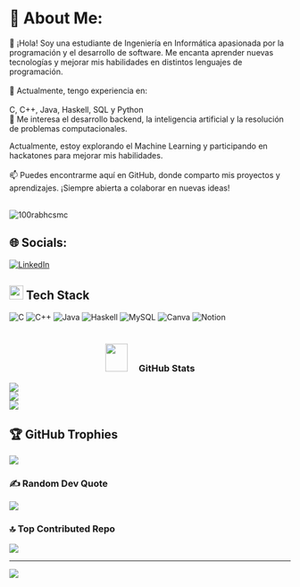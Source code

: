 # 💫 About Me:
👋 ¡Hola! Soy una estudiante de Ingeniería en Informática apasionada por la programación y el desarrollo de software. Me encanta aprender nuevas tecnologías y mejorar mis habilidades en distintos lenguajes de programación.<br><br>🔹 Actualmente, tengo experiencia en:<br><br>C, C++, Java, Haskell, SQL y Python<br>🚀 Me interesa el desarrollo backend, la inteligencia artificial y la resolución de problemas computacionales. 

Actualmente, estoy explorando el Machine Learning y participando en hackatones para mejorar mis habilidades.<br><br>📫 Puedes encontrarme aquí en GitHub, donde comparto mis proyectos y aprendizajes. ¡Siempre abierta a colaborar en nuevas ideas!<br><br>

<p align="left"> <img src="https://github.com/user-attachments/assets/02bb0ba7-a80c-4f21-835e-b4f639821f54" alt="100rabhcsmc" /> </p>

## 🌐 Socials:
[![LinkedIn](https://img.shields.io/badge/LinkedIn-%230077B5.svg?logo=linkedin&logoColor=white)](https://www.linkedin.com/in/nicole-barreto28) 

## <img src="https://media2.giphy.com/media/QssGEmpkyEOhBCb7e1/giphy.gif?cid=ecf05e47a0n3gi1bfqntqmob8g9aid1oyj2wr3ds3mg700bl&rid=giphy.gif" width ="25"><b> Tech Stack</b>
![C](https://img.shields.io/badge/c-%2300599C.svg?style=for-the-badge&logo=c&logoColor=white) ![C++](https://img.shields.io/badge/c++-%2300599C.svg?style=for-the-badge&logo=c%2B%2B&logoColor=white) ![Java](https://img.shields.io/badge/java-%23ED8B00.svg?style=for-the-badge&logo=openjdk&logoColor=white) ![Haskell](https://img.shields.io/badge/Haskell-5e5086?style=for-the-badge&logo=haskell&logoColor=white) ![MySQL](https://img.shields.io/badge/mysql-4479A1.svg?style=for-the-badge&logo=mysql&logoColor=white) ![Canva](https://img.shields.io/badge/Canva-%2300C4CC.svg?style=for-the-badge&logo=Canva&logoColor=white) ![Notion](https://img.shields.io/badge/Notion-%23000000.svg?style=for-the-badge&logo=notion&logoColor=white)
# <h3 align="center" > <img src="https://media.giphy.com/media/iY8CRBdQXODJSCERIr/giphy.gif" width="40" height="50" style="margin-right: 20px;">GitHub Stats </h3>
![](https://github-readme-stats.vercel.app/api?username=Nicki-28&theme=monokai&hide_border=false&include_all_commits=false&count_private=false)<br/>
![](https://nirzak-streak-stats.vercel.app/?user=Nicki-28&theme=monokai&hide_border=false)<br/>
![](https://github-readme-stats.vercel.app/api/top-langs/?username=Nicki-28&theme=monokai&hide_border=false&include_all_commits=false&count_private=false&layout=compact)

## 🏆 GitHub Trophies
![](https://github-profile-trophy.vercel.app/?username=Nicki-28&theme=monokai&no-frame=false&no-bg=true&margin-w=4)

### ✍️ Random Dev Quote
![](https://quotes-github-readme.vercel.app/api?type=horizontal&theme=radical)

### 🔝 Top Contributed Repo
![](https://github-contributor-stats.vercel.app/api?username=Nicki-28&limit=5&theme=dark&combine_all_yearly_contributions=true)

---
[![](https://visitcount.itsvg.in/api?id=Nicki-28&icon=0&color=0)](https://visitcount.itsvg.in)

<!-- Proudly created with GPRM ( https://gprm.itsvg.in ) -->
